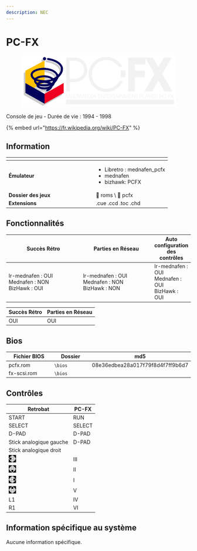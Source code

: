 ```yaml
---
description: NEC
---
```


# PC-FX

<div align="left">

<figure><picture><source srcset="https://raw.githubusercontent.com/fabricecaruso/es-theme-carbon/91d85c7849cc550b0cac4e75cb8e0923d3b61b5e/art/logos/pcfx-w.svg" media="(prefers-color-scheme: dark)"><img src="https://raw.githubusercontent.com/fabricecaruso/es-theme-carbon/52ff37c9e265587d006945a2ba695b5a962b3a3d/art/logos/pcfx.svg" alt=""></picture><figcaption></figcaption></figure>

</div>

Console de jeu - Durée de vie : 1994 - 1998

{% embed url="https://fr.wikipedia.org/wiki/PC-FX" %}

## Information

<table data-header-hidden><thead><tr><th width="224"></th><th></th></tr></thead><tbody><tr><td><strong>Émulateur</strong></td><td><ul><li>Libretro : mednafen_pcfx</li><li>mednafen</li><li>bizhawk: PCFX</li></ul></td></tr><tr><td><strong>Dossier des jeux</strong></td><td><span data-gb-custom-inline data-tag="emoji" data-code="1f4c2">📂</span> roms \ <span data-gb-custom-inline data-tag="emoji" data-code="1f4c2">📂</span> pcfx</td></tr><tr><td><strong>Extensions</strong></td><td>.cue .ccd .toc .chd</td></tr></tbody></table>

## Fonctionnalités

<table><thead><tr><th width="256">Succès Rétro</th><th width="243">Parties en Réseau</th><th>Auto configuration des contrôles</th></tr></thead><tbody><tr><td>lr-mednafen : OUI<br>Mednafen : NON<br>BizHawk : OUI</td><td>lr-mednafen : OUI<br>Mednafen : NON<br>BizHawk : NON</td><td>lr-mednafen : OUI<br>Mednafen : OUI<br>BizHawk : OUI</td></tr></tbody></table>

| Succès Rétro | Parties en Réseau |
| ------------ | ----------------- |
| OUI          | OUI               |

## Bios

<table><thead><tr><th width="224">Fichier BIOS</th><th width="169">Dossier</th><th>md5</th></tr></thead><tbody><tr><td>pcfx.rom</td><td><code>\bios</code></td><td>08e36edbea28a017f79f8d4f7ff9b6d7</td></tr><tr><td>fx-scsi.rom</td><td><code>\bios</code></td><td></td></tr></tbody></table>

## Contrôles

| Retrobat                                          | PC-FX  |
| ------------------------------------------------- | ------ |
| START                                             | RUN    |
| SELECT                                            | SELECT |
| D-PAD                                             | D-PAD  |
| Stick analogique gauche                           | D-PAD  |
| Stick analogique droit                            |        |
| ![](<../../../../.gitbook/assets/image (32).png>) | III    |
| ![](<../../../../.gitbook/assets/image (19).png>) | II     |
| ![](<../../../../.gitbook/assets/image (6).png>)  | I      |
| ![](<../../../../.gitbook/assets/image (34).png>) | V      |
| L1                                                | IV     |
| R1                                                | VI     |

## Information spécifique au système

Aucune information spécifique.

